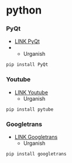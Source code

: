# python

### PyQt 
- [LINK PyQt]('#')
-  - Urganish
```
pip install PyQt
```
### Youtube
- [LINK Youtube]('#')
  - Urganish
```
pip install pytube
```
### Googletrans
- [LINK Googletrans]('#')
  - Urganish 
```
pip install googletrans
```
